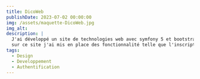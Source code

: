 ```yaml
---
title: DicoWeb
publishDate: 2023-07-02 00:00:00
img: /assets/maquette-DicoWeb.jpg
img_alt:
description: |
  J'ai développé un site de technologies web avec symfony 5 et bootstrap, 
  sur ce site j'ai mis en place des fonctionnalité telle que l'inscription, l'autentification, la reinitialisation du mote de passe ainsi qu'un formulaire de demande de devenir Admin.
tags:
  - Design
  - Developpement
  - Authentification
---
```


